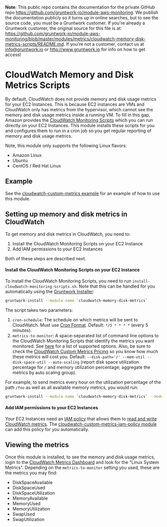 **Note**: This public repo contains the documentation for the private GitHub repo <https://github.com/gruntwork-io/module-aws-monitoring>.
We publish the documentation publicly so it turns up in online searches, but to see the source code, you must be a Gruntwork customer.
If you're already a Gruntwork customer, the original source for this file is at: <https://github.com/gruntwork-io/module-aws-monitoring/blob/master/modules/metrics/cloudwatch-memory-disk-metrics-scripts/README.md>.
If you're not a customer, contact us at <info@gruntwork.io> or <http://www.gruntwork.io> for info on how to get access!

# CloudWatch Memory and Disk Metrics Scripts

By default, CloudWatch does not provide memory and disk usage metrics for your EC2 Instances. This is because EC2
instances are VMs and CloudWatch only has metrics from the hypervisor, which cannot see the memory and disk usage
metrics inside a running VM. To fill in this gap, Amazon provides the [CloudWatch Monitoring
Scripts](http://docs.aws.amazon.com/AmazonCloudWatch/latest/DeveloperGuide/mon-scripts.html) which you can run directly
on your EC2 Instances. This module installs these scripts for you and configures them to run in a cron job so you get
regular reporting of memory and disk usage metrics.

Note, this module only supports the following Linux flavors:

* Amazon Linux
* Ubuntu
* CentOS / Red Hat Linux

## Example

See the [cloudwatch-custom-metrics example](/examples/cloudwatch-custom-metrics) for an example of how to use this
module.

## Setting up memory and disk metrics in CloudWatch

To get memory and disk metrics in CloudWatch, you need to:

1. Install the CloudWatch Monitoring Scripts on your EC2 Instance
2. Add IAM permissions to your EC2 Instances

Both of these steps are described next.

#### Install the CloudWatch Monitoring Scripts on your EC2 Instance

To install the CloudWatch Monitoring Scripts, you need to run `install-cloudwatch-monitoring-scripts.sh`. Note that
this can be handled for you automatically using the
[Gruntwork Installer](https://github.com/gruntwork-io/gruntwork-installer):

```bash
gruntwork-install --module-name `cloudwatch-memory-disk-metrics`
```

The script takes two parameters:

1. `cron-schedule`: The schedule on which metrics will be sent to CloudWatch. Must use [Cron
    Format](http://www.nncron.ru/help/EN/working/cron-format.htm). Default: `*/5 * * * *` (every 5 minutes).
2. `metrics-to-monitor`: A space-separated list of command line options to the CloudWatch Monitoring Scripts that
   identify the metrics you want monitored. See
   [here](http://docs.aws.amazon.com/AmazonCloudWatch/latest/DeveloperGuide/mon-scripts.html#using_put_script_options)
   for a list of supported options. Also, be sure to check the [CloudWatch Custom Metrics
   Pricing](https://aws.amazon.com/cloudwatch/pricing/) so you know how much these metrics will cost you.
   Default: `--disk-path='/' --mem-util --disk-space-util --auto-scaling` (report disk space utilization percentage
   for `/` and memory utilization percentage; aggregate the metrics by auto scaling group).

For example, to send metrics every hour on the utilization percentage of the path `/foo` as well as all available
memory metrics, you would run:

```bash
gruntwork-install --module-name `cloudwatch-memory-disk-metrics` --module-param cron-schedule "0 * * * *" --module-param metrics-to-monitor "--disk-path='/foo' --disk-space-util --mem-util --mem-used --mem-avail"
```

#### Add IAM permissions to your EC2 Instances

Your EC2 Instances need an [IAM policy](http://docs.aws.amazon.com/IAM/latest/UserGuide/access_policies.html) that
allows them to [read and write CloudWatch
metrics](http://docs.aws.amazon.com/AmazonCloudWatch/latest/DeveloperGuide/mon-scripts.html#d0e19889). The
[cloudwatch-custom-metrics-iam-policy module](../cloudwatch-custom-metrics-iam-policy) can add this policy for you
automatically.

## Viewing the metrics

Once this module is installed, to see the memory and disk usage metrics, login to the [CloudWatch Metrics
Dashboard](https://console.aws.amazon.com/cloudwatch/home#metrics:) and look for the "Linux System Metrics". Depending
on the `metrics-to-monitor` setting you used, these are the metrics you may find:

* DiskSpaceAvailable
* DiskSpaceUsed
* DiskSpaceUtilization
* MemoryAvailable
* MemoryUsed
* MemoryUtilization
* SwapUsed
* SwapUtilization
